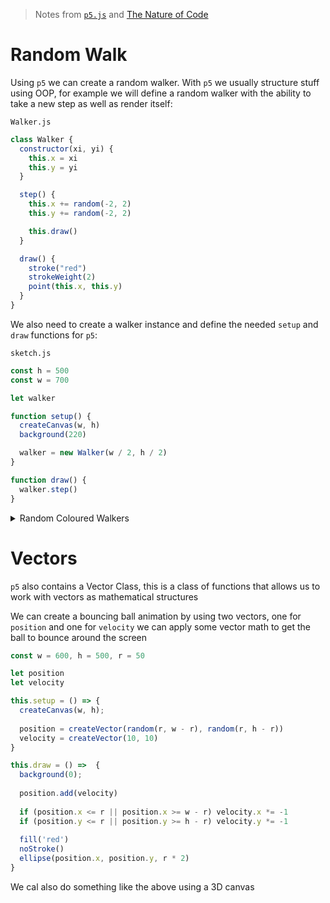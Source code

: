 > Notes from [`p5.js`](https://p5js.org/) and [The Nature of Code](https://natureofcode.com/book/introduction/)

# Random Walk

Using `p5` we can create a random walker. With `p5` we usually structure stuff using OOP, for example we will define a random walker with the ability to take a new step as well as render itself:

`Walker.js`

```js
class Walker {
  constructor(xi, yi) {
    this.x = xi
    this.y = yi
  }

  step() {
    this.x += random(-2, 2)
    this.y += random(-2, 2)

    this.draw()
  }

  draw() {
    stroke("red")
    strokeWeight(2)
    point(this.x, this.y)
  }
}
```

We also need to create a walker instance and define the needed `setup` and `draw` functions for `p5`:

`sketch.js`

```js
const h = 500
const w = 700

let walker

function setup() {
  createCanvas(w, h)
  background(220)

  walker = new Walker(w / 2, h / 2)
}

function draw() {
  walker.step()
}
```

<details>
<summary>Random Coloured Walkers</summary>

We can also create a whole bunch of random walkers with random colours like so:

```js
const h = 1200
const w = 1200

let walkers = []

function setup() {
  createCanvas(w, h)
  background("red")

  for (let step = 0; step < 500; step++) {
    walkers.push(new Walker(width, height, 100))
  }
}

function draw() {
  walkers.forEach(w => w.step())
}

class Walker {
  constructor(w, h, b) {
    this.x = random(b, w - b)
    this.y = random(b, h - b)

    this.c1 = random(0, 255)
    this.c2 = random(0, 255)
    this.c3 = random(0, 255)
  }

  step() {
    function getC(c) {
      const newC = c + random(-2, 2)

      if (newC <= 1) return 255
      if (newC >= 254) return 0
      else return newC
    }

    this.c1 = getC(this.c1)
    this.c2 = getC(this.c2)
    this.c3 = getC(this.c3)

    this.x += random(-2, 2)
    this.y += random(-2, 2)

    this.draw()
  }

  draw() {
    stroke(this.c1, this.c2, this.c3)
    strokeWeight(2)
    point(this.x, this.y)
  }
}
```

</details>


# Vectors

`p5` also contains a Vector Class, this is a class of functions that allows us to work with vectors as mathematical structures

We can create a bouncing ball animation by using two vectors, one for `position` and one for `velocity` we can apply some vector math to get the ball to bounce around the screen

```js
const w = 600, h = 500, r = 50

let position
let velocity

this.setup = () => {
  createCanvas(w, h);
  
  position = createVector(random(r, w - r), random(r, h - r))
  velocity = createVector(10, 10)  
}

this.draw = () =>  {
  background(0);
  
  position.add(velocity)
  
  if (position.x <= r || position.x >= w - r) velocity.x *= -1
  if (position.y <= r || position.y >= h - r) velocity.y *= -1
  
  fill('red')
  noStroke()
  ellipse(position.x, position.y, r * 2)  
}
```

We cal also do something like the above using a 3D canvas

